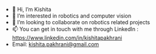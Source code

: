 - 👋 Hi, I’m Kishita
- 👀 I’m interested in robotics and computer vision
- 💞️ I’m looking to collaborate on robotics related projects
- 📫 You can get in touch with me through LinkedIn : https://www.linkedin.com/in/kishitapakhrani 
- Email: kishita.pakhrani@gmail.com

<!---
kishita1810/kishita1810 is a ✨ special ✨ repository because its `README.md` (this file) appears on your GitHub profile.
You can click the Preview link to take a look at your changes.
--->
